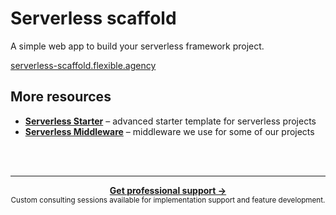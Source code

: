# Serverless scaffold

A simple web app to build your serverless framework project.

[serverless-scaffold.flexible.agency](https://serverless-scaffold.flexible.agency)


## More resources

* **[Serverless Starter](https://github.com/flexible-agency/serverless-starter)** – advanced starter template for serverless projects
* **[Serverless Middleware](https://github.com/flexible-agency/serverless-middleware)** – middleware we use for some of our projects


<br /><br />

---

<div align="center">
	<b>
		<a href="https://schof.co/consulting/?utm_source=flexible-agency/serverless-middleware">Get professional support →</a>
	</b>
	<br>
	<sub>
		Custom consulting sessions available for implementation support and feature development.
	</sub>
</div>
